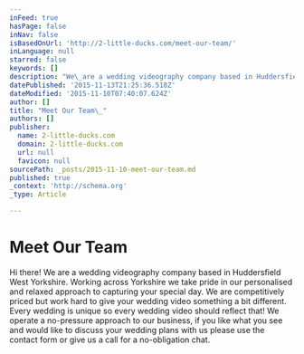 ```yaml
---
inFeed: true
hasPage: false
inNav: false
isBasedOnUrl: 'http://2-little-ducks.com/meet-our-team/'
inLanguage: null
starred: false
keywords: []
description: "We\_are a wedding videography company based in Huddersfield West Yorkshire. \_  Working across Yorkshire we take pride in our personalised"
datePublished: '2015-11-13T21:25:36.518Z'
dateModified: '2015-11-10T07:40:07.624Z'
author: []
title: "Meet Our Team\_"
authors: []
publisher:
  name: 2-little-ducks.com
  domain: 2-little-ducks.com
  url: null
  favicon: null
sourcePath: _posts/2015-11-10-meet-our-team.md
published: true
_context: 'http://schema.org'
_type: Article

---
```

# Meet Our Team 

Hi there! We are a wedding videography company based in Huddersfield West Yorkshire.   Working across Yorkshire we take pride in our personalised and relaxed approach to capturing your special day.   We are competitively priced but work hard to give your wedding video something a bit different. Every wedding is unique so every wedding video should reflect that!   We operate a no-pressure approach to our business, if you like what you see and would like to discuss your wedding plans with us please use the contact form or give us a call for a no-obligation chat.